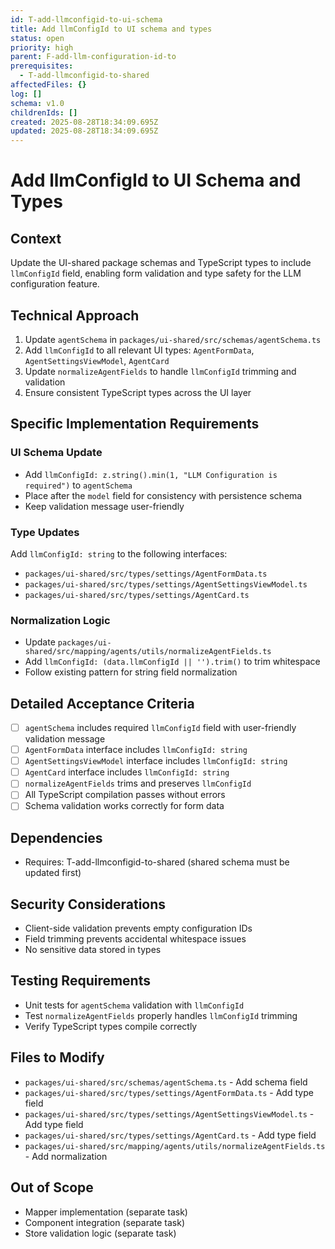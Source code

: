 ```yaml
---
id: T-add-llmconfigid-to-ui-schema
title: Add llmConfigId to UI schema and types
status: open
priority: high
parent: F-add-llm-configuration-id-to
prerequisites:
  - T-add-llmconfigid-to-shared
affectedFiles: {}
log: []
schema: v1.0
childrenIds: []
created: 2025-08-28T18:34:09.695Z
updated: 2025-08-28T18:34:09.695Z
---
```


# Add llmConfigId to UI Schema and Types

## Context

Update the UI-shared package schemas and TypeScript types to include `llmConfigId` field, enabling form validation and type safety for the LLM configuration feature.

## Technical Approach

1. Update `agentSchema` in `packages/ui-shared/src/schemas/agentSchema.ts`
2. Add `llmConfigId` to all relevant UI types: `AgentFormData`, `AgentSettingsViewModel`, `AgentCard`
3. Update `normalizeAgentFields` to handle `llmConfigId` trimming and validation
4. Ensure consistent TypeScript types across the UI layer

## Specific Implementation Requirements

### UI Schema Update

- Add `llmConfigId: z.string().min(1, "LLM Configuration is required")` to `agentSchema`
- Place after the `model` field for consistency with persistence schema
- Keep validation message user-friendly

### Type Updates

Add `llmConfigId: string` to the following interfaces:

- `packages/ui-shared/src/types/settings/AgentFormData.ts`
- `packages/ui-shared/src/types/settings/AgentSettingsViewModel.ts`
- `packages/ui-shared/src/types/settings/AgentCard.ts`

### Normalization Logic

- Update `packages/ui-shared/src/mapping/agents/utils/normalizeAgentFields.ts`
- Add `llmConfigId: (data.llmConfigId || '').trim()` to trim whitespace
- Follow existing pattern for string field normalization

## Detailed Acceptance Criteria

- [ ] `agentSchema` includes required `llmConfigId` field with user-friendly validation message
- [ ] `AgentFormData` interface includes `llmConfigId: string`
- [ ] `AgentSettingsViewModel` interface includes `llmConfigId: string`
- [ ] `AgentCard` interface includes `llmConfigId: string`
- [ ] `normalizeAgentFields` trims and preserves `llmConfigId`
- [ ] All TypeScript compilation passes without errors
- [ ] Schema validation works correctly for form data

## Dependencies

- Requires: T-add-llmconfigid-to-shared (shared schema must be updated first)

## Security Considerations

- Client-side validation prevents empty configuration IDs
- Field trimming prevents accidental whitespace issues
- No sensitive data stored in types

## Testing Requirements

- Unit tests for `agentSchema` validation with `llmConfigId`
- Test `normalizeAgentFields` properly handles `llmConfigId` trimming
- Verify TypeScript types compile correctly

## Files to Modify

- `packages/ui-shared/src/schemas/agentSchema.ts` - Add schema field
- `packages/ui-shared/src/types/settings/AgentFormData.ts` - Add type field
- `packages/ui-shared/src/types/settings/AgentSettingsViewModel.ts` - Add type field
- `packages/ui-shared/src/types/settings/AgentCard.ts` - Add type field
- `packages/ui-shared/src/mapping/agents/utils/normalizeAgentFields.ts` - Add normalization

## Out of Scope

- Mapper implementation (separate task)
- Component integration (separate task)
- Store validation logic (separate task)
